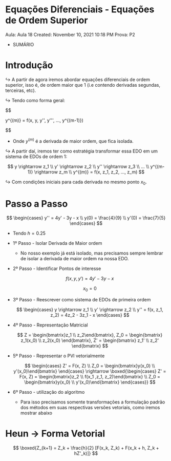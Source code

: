 # Equações Diferenciais - Equações de Ordem Superior

Aula: Aula 18
Created: November 10, 2021 10:18 PM
Prova: P2

- SUMÁRIO
    
    

# Introdução

$\hookrightarrow$ A partir de agora iremos abordar equações diferenciais de ordem superior, isso é, de ordem maior que 1 (i.e contendo derivadas segundas, terceiras, etc).

$\hookrightarrow$ Tendo como forma geral:

$$

y^{(m)} = f(x, y, y'', y''', ..., y^{(m-1)})

$$

- Onde $y^{(m)}$ é a derivada de maior ordem, que fica isolada.

$\hookrightarrow$ A partir daí, iremos ter como estratégia transformar essa EDO em um sistema de EDOs de ordem 1:

$$
y \rightarrow z_1 \\ 
y' \rightarrow z_2 \\ 
y'' \rightarrow z_3 \\ 
... \\ 
y^{(m-1)} \rightarrow z_m \\ 
y^{(m)} = f(x, z_1, z_2, ..., z_m)
$$

$\hookrightarrow$ Com condições iniciais para cada derivada no mesmo ponto $x_0$.

# Passo a Passo

$$
\begin{cases}
y'' = 4y' - 3y - x \\ 
y(0) = \frac{4}{9} \\ 
y'(0) = \frac{7}{5}
\end{cases}
$$

- Tendo $h = 0.25$

- 1º Passo - Isolar Derivada de Maior ordem
    - No nosso exemplo já está isolado, mas precisamos sempre lembrar de isolar a derivada de maior ordem na nossa EDO.
- 2º Passo - Identificar Pontos de interesse
    
    $$
    f(x, y, y') = 4y' - 3y - x
    $$
    
    $$
    x_0 = 0
    $$
    
- 3º Passo - Reescrever como sistema de EDOs de primeira ordem
    
    $$
    \begin{cases}
    y \rightarrow z_1 \\ 
    y' \rightarrow z_2 \\
    y'' = f(x, z_1, z_2) = 4z_2 - 3z_1 - x
    \end{cases}
    $$
    
- 4º Passo - Representação Matricial
    
    $$
    Z = \begin{bmatrix}z_1 \\ z_2\end{bmatrix}, Z_0 = \begin{bmatrix}
    z_1(x_0) \\ 
    z_2(x_0)
    \end{bmatrix}, 
    Z' = \begin{bmatrix}
    z_1' \\
     z_2'
    \end{bmatrix}
    $$
    
- 5º Passo - Representar o PVI vetorialmente
    
    $$
    \begin{cases}
    Z' = F(x, Z) \\ 
    Z_0 = \begin{bmatrix}y(x_0) \\ y'(x_0)\end{bmatrix}
    \end{cases} \rightarrow \boxed{\begin{cases}
    Z' = F(x, Z) =  \begin{bmatrix}z_2 \\ f(x_1 ,z_1, z_2)\end{bmatrix} \\ 
    Z_0 = \begin{bmatrix}y(x_0) \\ y'(x_0)\end{bmatrix}
    \end{cases}}
    $$
    
- 6º Passo - utilização do algoritmo
    - Para isso precisamos somente transformações a formulação padrão dos métodos em suas respectivas versões vetoriais, como iremos mostrar abaixo
    

# Heun → Forma Vetorial

$$
\boxed{Z_{k+1} = Z_k + \frac{h}{2} [F(x_k, Z_k) + F(x_k + h, Z_k + hZ'_k)]}
$$